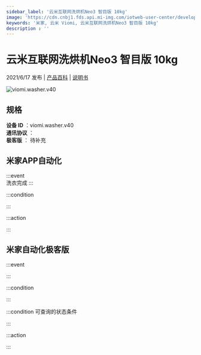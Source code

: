 ```yaml
---
sidebar_label: '云米互联网洗烘机Neo3 智目版 10kg'
image: 'https://cdn.cnbj1.fds.api.mi-img.com/iotweb-user-center/developer_1679047842725ykT15EIl.png?GalaxyAccessKeyId=AKVGLQWBOVIRQ3XLEW&Expires=9223372036854775807&Signature=TrwIHSKIUxuZ+uupnbpN9CDSjsk='
keywords: '米家, 云米 Viomi, 云米互联网洗烘机Neo3 智目版 10kg'
description : ''
---
```

# 云米互联网洗烘机Neo3 智目版 10kg

2021/6/17 发布 | [产品百科](https://home.mi.com/webapp/content/baike/product/index.html?model=viomi.washer.v40/) | [说明书](https://home.mi.com/views/introduction.html?model=viomi.washer.v40&region=cn)

![viomi.washer.v40](https://cdn.cnbj1.fds.api.mi-img.com/iotweb-user-center/developer_1679047842725ykT15EIl.png?GalaxyAccessKeyId=AKVGLQWBOVIRQ3XLEW&Expires=9223372036854775807&Signature=TrwIHSKIUxuZ+uupnbpN9CDSjsk=)

## 规格  
> 
**设备 ID** ：viomi.washer.v40  
**通讯协议** ：  
**极客版**  ： 待补充 


## 米家APP自动化  

:::event  
洗衣完成
:::

:::condition  

:::

:::action   

:::

## 米家自动化极客版  

:::event  

:::

:::condition  

:::

:::condition 可查询的状态条件  

:::

:::action  

:::

        
